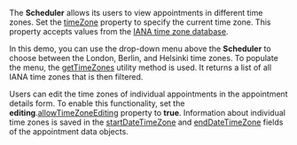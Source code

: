 The **Scheduler** allows its users to view appointments in different time zones. Set the [timeZone](/Documentation/ApiReference/UI_Components/dxScheduler/Configuration/#timeZone) property to specify the current time zone. This property accepts values from the <a href="https://en.wikipedia.org/wiki/List_of_tz_database_time_zones" target="_blank">IANA time zone database</a>.

In this demo, you can use the drop-down menu above the **Scheduler** to choose between the London, Berlin, and Helsinki time zones. To populate the menu, the [getTimeZones](/Documentation/ApiReference/Common/Utils/utils/#getTimeZonesdate) utility method is used. It returns a list of all IANA time zones that is then filtered.

Users can edit the time zones of individual appointments in the appointment details form. To enable this functionality, set the **editing**.[allowTimeZoneEditing](/Documentation/ApiReference/UI_Components/dxScheduler/Configuration/editing/#allowTimeZoneEditing) property to **true**. Information about individual time zones is saved in the [startDateTimeZone](/Documentation/ApiReference/Common/Object_Structures/dxSchedulerAppointment/#startDateTimeZone) and [endDateTimeZone](/Documentation/ApiReference/Common/Object_Structures/dxSchedulerAppointment/#endDateTimeZone) fields of the appointment data objects.
